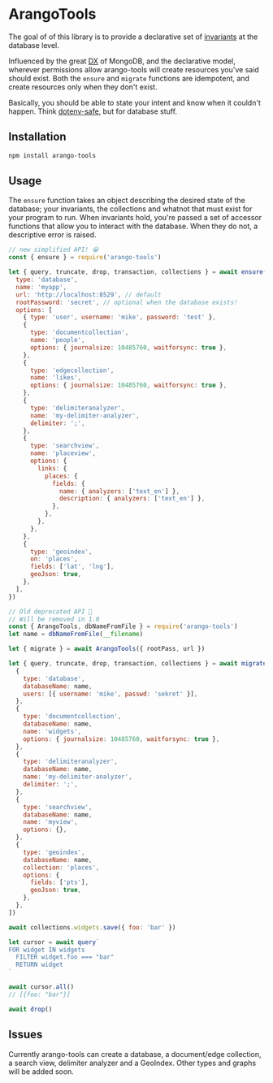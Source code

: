 # ArangoTools

The goal of of this library is to provide a declarative set of
[invariants](https://softwareengineering.stackexchange.com/a/32755/153496) at
the database level.

Influenced by the great [DX](https://bit.ly/2YomoYC) of MongoDB, and the
declarative model, wherever permissions allow arango-tools will create
resources you've said should exist. Both the `ensure` and `migrate` functions
are idempotent, and create resources only when they don't exist.

Basically, you should be able to state your intent and know when it couldn't
happen. Think [dotenv-safe](https://www.npmjs.com/package/dotenv-safe), but for
database stuff.

## Installation

```sh
npm install arango-tools
```

## Usage

The `ensure` function takes an object describing the desired state of the
database; your invariants, the collections and whatnot that must exist for your
program to run. When invariants hold, you're passed a set of accessor functions
that allow you to interact with the database. When they do not, a descriptive
error is raised.

```javascript
// new simplified API! 😀
const { ensure } = require('arango-tools')

let { query, truncate, drop, transaction, collections } = await ensure({
  type: 'database',
  name: 'myapp',
  url: 'http://localhost:8529', // default
  rootPassword: 'secret', // optional when the database exists!
  options: [
    { type: 'user', username: 'mike', password: 'test' },
    {
      type: 'documentcollection',
      name: 'people',
      options: { journalsize: 10485760, waitforsync: true },
    },
    {
      type: 'edgecollection',
      name: 'likes',
      options: { journalsize: 10485760, waitforsync: true },
    },
    {
      type: 'delimiteranalyzer',
      name: 'my-delimiter-analyzer',
      delimiter: ';',
    },
    {
      type: 'searchview',
      name: 'placeview',
      options: {
        links: {
          places: {
            fields: {
              name: { analyzers: ['text_en'] },
              description: { analyzers: ['text_en'] },
            },
          },
        },
      },
    },
    {
      type: 'geoindex',
      on: 'places',
      fields: ['lat', 'lng'],
      geoJson: true,
    },
  ],
})

// Old deprecated API 🙁
// Will be removed in 1.0
const { ArangoTools, dbNameFromFile } = require('arango-tools')
let name = dbNameFromFile(__filename)

let { migrate } = await ArangoTools({ rootPass, url })

let { query, truncate, drop, transaction, collections } = await migrate([
  {
    type: 'database',
    databaseName: name,
    users: [{ username: 'mike', passwd: 'sekret' }],
  },
  {
    type: 'documentcollection',
    databaseName: name,
    name: 'widgets',
    options: { journalsize: 10485760, waitforsync: true },
  },
  {
    type: 'delimiteranalyzer',
    databaseName: name,
    name: 'my-delimiter-analyzer',
    delimiter: ';',
  },
  {
    type: 'searchview',
    databaseName: name,
    name: 'myview',
    options: {},
  },
  {
    type: 'geoindex',
    databaseName: name,
    collection: 'places',
    options: {
      fields: ['pts'],
      geoJson: true,
    },
  },
])

await collections.widgets.save({ foo: 'bar' })

let cursor = await query`
FOR widget IN widgets
  FILTER widget.foo === "bar"
  RETURN widget
`

await cursor.all()
// [{foo: "bar"}]

await drop()
```

## Issues

Currently arango-tools can create a database, a document/edge collection, a search view, delimiter analyzer and a GeoIndex.
Other types and graphs will be added soon.
